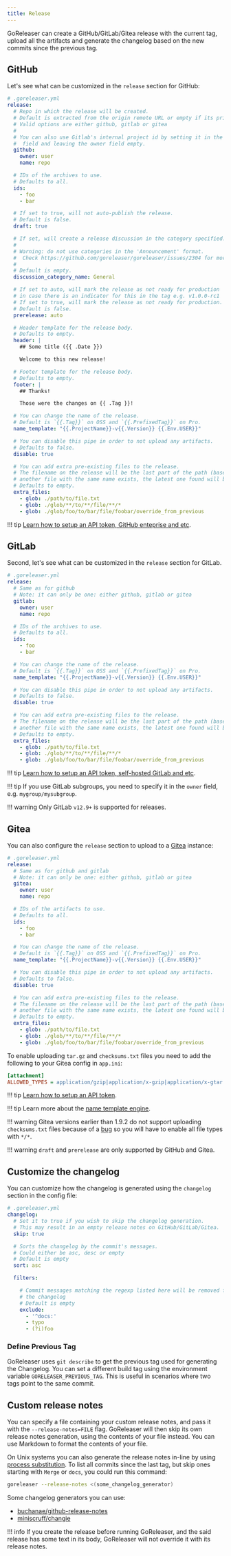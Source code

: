 ```yaml
---
title: Release
---
```


GoReleaser can create a GitHub/GitLab/Gitea release with the current tag, upload all
the artifacts and generate the changelog based on the new commits since the
previous tag.

## GitHub

Let's see what can be customized in the `release` section for GitHub:

```yaml
# .goreleaser.yml
release:
  # Repo in which the release will be created.
  # Default is extracted from the origin remote URL or empty if its private hosted.
  # Valid options are either github, gitlab or gitea
  #
  # You can also use Gitlab's internal project id by setting it in the name
  #  field and leaving the owner field empty.
  github:
    owner: user
    name: repo

  # IDs of the archives to use.
  # Defaults to all.
  ids:
    - foo
    - bar

  # If set to true, will not auto-publish the release.
  # Default is false.
  draft: true

  # If set, will create a release discussion in the category specified.
  #
  # Warning: do not use categories in the 'Announcement' format.
  #  Check https://github.com/goreleaser/goreleaser/issues/2304 for more info.
  #
  # Default is empty.
  discussion_category_name: General

  # If set to auto, will mark the release as not ready for production
  # in case there is an indicator for this in the tag e.g. v1.0.0-rc1
  # If set to true, will mark the release as not ready for production.
  # Default is false.
  prerelease: auto

  # Header template for the release body.
  # Defaults to empty.
  header: |
    ## Some title ({{ .Date }})

    Welcome to this new release!

  # Footer template for the release body.
  # Defaults to empty.
  footer: |
    ## Thanks!

    Those were the changes on {{ .Tag }}!

  # You can change the name of the release.
  # Default is `{{.Tag}}` on OSS and `{{.PrefixedTag}}` on Pro.
  name_template: "{{.ProjectName}}-v{{.Version}} {{.Env.USER}}"

  # You can disable this pipe in order to not upload any artifacts.
  # Defaults to false.
  disable: true

  # You can add extra pre-existing files to the release.
  # The filename on the release will be the last part of the path (base). If
  # another file with the same name exists, the latest one found will be used.
  # Defaults to empty.
  extra_files:
    - glob: ./path/to/file.txt
    - glob: ./glob/**/to/**/file/**/*
    - glob: ./glob/foo/to/bar/file/foobar/override_from_previous
```

!!! tip
    [Learn how to setup an API token, GitHub enteprise and etc](/scm/github/).

## GitLab

Second, let's see what can be customized in the `release` section for GitLab.

```yaml
# .goreleaser.yml
release:
  # Same as for github
  # Note: it can only be one: either github, gitlab or gitea
  gitlab:
    owner: user
    name: repo

  # IDs of the archives to use.
  # Defaults to all.
  ids:
    - foo
    - bar

  # You can change the name of the release.
  # Default is `{{.Tag}}` on OSS and `{{.PrefixedTag}}` on Pro.
  name_template: "{{.ProjectName}}-v{{.Version}} {{.Env.USER}}"

  # You can disable this pipe in order to not upload any artifacts.
  # Defaults to false.
  disable: true

  # You can add extra pre-existing files to the release.
  # The filename on the release will be the last part of the path (base). If
  # another file with the same name exists, the latest one found will be used.
  # Defaults to empty.
  extra_files:
    - glob: ./path/to/file.txt
    - glob: ./glob/**/to/**/file/**/*
    - glob: ./glob/foo/to/bar/file/foobar/override_from_previous
```

!!! tip
    [Learn how to setup an API token, self-hosted GitLab and etc](/scm/gitlab/).

!!! tip
    If you use GitLab subgroups, you need to specify it in the `owner` field, e.g. `mygroup/mysubgroup`.

!!! warning
    Only GitLab `v12.9+` is supported for releases.

## Gitea

You can also configure the `release` section to upload to a [Gitea](https://gitea.io) instance:

```yaml
# .goreleaser.yml
release:
  # Same as for github and gitlab
  # Note: it can only be one: either github, gitlab or gitea
  gitea:
    owner: user
    name: repo

  # IDs of the artifacts to use.
  # Defaults to all.
  ids:
    - foo
    - bar

  # You can change the name of the release.
  # Default is `{{.Tag}}` on OSS and `{{.PrefixedTag}}` on Pro.
  name_template: "{{.ProjectName}}-v{{.Version}} {{.Env.USER}}"

  # You can disable this pipe in order to not upload any artifacts.
  # Defaults to false.
  disable: true

  # You can add extra pre-existing files to the release.
  # The filename on the release will be the last part of the path (base). If
  # another file with the same name exists, the latest one found will be used.
  # Defaults to empty.
  extra_files:
    - glob: ./path/to/file.txt
    - glob: ./glob/**/to/**/file/**/*
    - glob: ./glob/foo/to/bar/file/foobar/override_from_previous
```

To enable uploading `tar.gz` and `checksums.txt` files you need to add the following to your Gitea config in `app.ini`:

```ini
[attachment]
ALLOWED_TYPES = application/gzip|application/x-gzip|application/x-gtar|application/x-tgz|application/x-compressed-tar|text/plain
```

!!! tip
    [Learn how to setup an API token](/scm/gitea/).

!!! tip
    Learn more about the [name template engine](/customization/templates/).

!!! warning
    Gitea versions earlier than 1.9.2 do not support uploading `checksums.txt`
    files because of a [bug](https://github.com/go-gitea/gitea/issues/7882)
    so you will have to enable all file types with `*/*`.

!!! warning
    `draft` and `prerelease` are only supported by GitHub and Gitea.

## Customize the changelog

You can customize how the changelog is generated using the
`changelog` section in the config file:

```yaml
# .goreleaser.yml
changelog:
  # Set it to true if you wish to skip the changelog generation.
  # This may result in an empty release notes on GitHub/GitLab/Gitea.
  skip: true

  # Sorts the changelog by the commit's messages.
  # Could either be asc, desc or empty
  # Default is empty
  sort: asc

  filters:

    # Commit messages matching the regexp listed here will be removed from
    # the changelog
    # Default is empty
    exclude:
      - '^docs:'
      - typo
      - (?i)foo
```

### Define Previous Tag

GoReleaser uses `git describe` to get the previous tag used for generating the Changelog.
You can set a different build tag using the environment variable `GORELEASER_PREVIOUS_TAG`.
This is useful in scenarios where two tags point to the same commit.

## Custom release notes

You can specify a file containing your custom release notes, and
pass it with the `--release-notes=FILE` flag.
GoReleaser will then skip its own release notes generation,
using the contents of your file instead.
You can use Markdown to format the contents of your file.

On Unix systems you can also generate the release notes in-line by using
[process substitution](https://en.wikipedia.org/wiki/Process_substitution).
To list all commits since the last tag, but skip ones starting with `Merge` or
`docs`, you could run this command:

```sh
goreleaser --release-notes <(some_changelog_generator)
```

Some changelog generators you can use:

- [buchanae/github-release-notes](https://github.com/buchanae/github-release-notes)
- [miniscruff/changie](https://github.com/miniscruff/changie)

!!! info
    If you create the release before running GoReleaser, and the
    said release has some text in its body, GoReleaser will not override it with
    its release notes.
